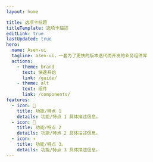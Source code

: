 ```yaml
---
layout: home

title: 选项卡标题
titleTemplate: 选项卡描述
editLink: true
lastUpdated: true
hero:
  name: Asen-ui
  tagline: asen-ui，一套为了更快的版本迭代而开发的业务组件库
  actions:
    - theme: brand
      text: 快速开始
      link: /guide/
    - theme: alt
      text: 组件
      link: /components/
features:
  - icon: 🔨
    title: 功能/特点 1
    details: 功能/特点 1 具体描述信息。
  - icon: 🧩
    title: 功能/特点 2
    details: 功能/特点 2 具体描述信息。
  - icon: ✈️
    title: 功能/特点 3。
    details: 功能/特点 3 具体描述信息。
---
```

